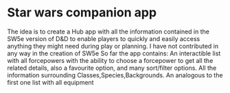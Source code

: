# Star wars companion app
The idea is to create a Hub app with all the information contained in the SW5e version of D&D to enable players to quickly and easily access anything they might need during play or planning.
I have not contributed in any way in the creation of SW5e 
So far the app contains:
  An interactible list with all forcepowers with the ability to choose a forcepower to get all the related details, also a favourite option, and many sort/filter options.
  All the information surrounding Classes,Species,Backgrounds.
  An analogous to the first one list with all equipment
